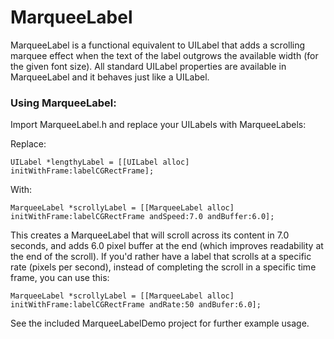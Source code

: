 MarqueeLabel
============
MarqueeLabel is a functional equivalent to UILabel that adds a scrolling marquee effect when the
text of the label outgrows the available width (for the given font size). All standard UILabel
properties are available in MarqueeLabel and it behaves just like a UILabel.

### Using MarqueeLabel:

Import MarqueeLabel.h and replace your UILabels with MarqueeLabels:

Replace:

	UILabel *lengthyLabel = [[UILabel alloc] initWithFrame:labelCGRectFrame];
		
With:

	MarqueeLabel *scrollyLabel = [[MarqueeLabel alloc] initWithFrame:labelCGRectFrame andSpeed:7.0 andBuffer:6.0];

This creates a MarqueeLabel that will scroll across its content in 7.0 seconds,
and adds 6.0 pixel buffer at the end (which improves readability at the end of the scroll).
If you'd rather have a label that scrolls at a specific rate (pixels per second), instead of
completing the scroll in a specific time frame, you can use this:

	MarqueeLabel *scrollyLabel = [[MarqueeLabel alloc] initWithFrame:labelCGRectFrame andRate:50 andBufer:6.0];


See the included MarqueeLabelDemo project for further example usage.